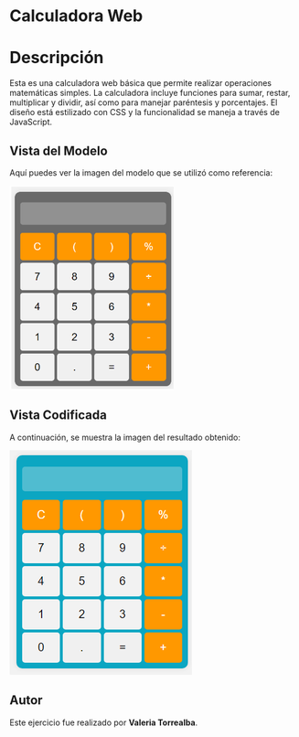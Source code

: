 # Calculadora Web

# Descripción

Esta es una calculadora web básica que permite realizar operaciones matemáticas simples. 
La calculadora incluye funciones para sumar, restar, multiplicar y dividir, así como para manejar paréntesis y porcentajes. 
El diseño está estilizado con CSS y la funcionalidad se maneja a través de JavaScript.

## Vista del Modelo

Aquí puedes ver la imagen del modelo que se utilizó como referencia:

![Modelo](assets/screenshot/modelo.png)

## Vista Codificada

A continuación, se muestra la imagen del resultado obtenido:

![Resultado Codificado](assets/screenshot/codificado.png)

## Autor

Este ejercicio fue realizado por **Valeria Torrealba**.

